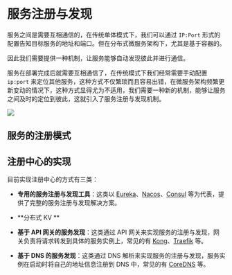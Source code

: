 # 服务注册与发现

服务之间是需要互相通信的，在传统单体模式下，我们可以通过 `IP:Port` 形式的配置告知目标服务的地址和端口。但在分布式微服务架构下，尤其是基于容器的。

因此我们需要提供一种机制，让服务能够自动发现彼此并进行通信。



服务在部署完成后就需要互相通信了，在传统模式下我们经常需要手动配置 `ip:port` 来定位其他服务，这种方式不仅繁琐而且容易出错，在微服务架构频繁更新变动的情况下，这种方式显得尤为不适用，我们需要一种新的机制，能够让服务之间及时的定位到彼此，这就引入了服务注册与发现机制。

![](https://pub-08b57ed9c8ce4fadab4077a9d577e857.r2.dev/250829-service-discovery.jpg)


## 服务的注册模式

## 注册中心的实现

目前实现注册中心的方式有三类：

- **专用的服务注册与发现工具**：这类以 [Eureka](https://github.com/Netflix/eureka)、[Nacos](https://github.com/alibaba/nacos)、[Consul](https://github.com/hashicorp/consul) 等为代表，提供了完整的服务注册与发现解决方案。

- **分布式 KV **
- **基于 API 网关的服务发现**：这类通过 API 网关来实现服务的注册与发现，网关负责将请求转发到具体的服务实例上，常见的有 [Kong](https://github.com/Kong/kong)、[Traefik](https://github.com/traefik/traefik) 等。
- **基于 DNS 的服务发现**：这类通过 DNS 解析来实现服务的注册与发现，服务实例在启动时将自己的地址信息注册到 DNS 中，常见的有 [CoreDNS](https://github.com/coredns/coredns) 等。

